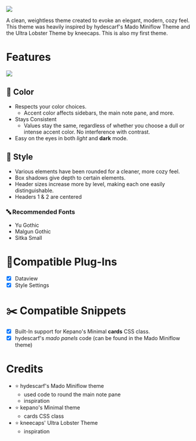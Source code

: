 ![](https://raw.githubusercontent.com/Bluemoondragon07/obsidian-light-and-bright-theme/HEAD/assets/main-image.png)

A clean, weightless theme created to evoke an elegant, modern, cozy feel. This theme was heavily inspired by hydescarf's Mado Miniflow Theme and the Ultra Lobster Theme by kneecaps. This is also my first theme.

# Features

![](https://raw.githubusercontent.com/Bluemoondragon07/obsidian-light-and-bright-theme/HEAD/assets/light-and-dark.png)

## 🎨 Color

- Respects your color choices.
    - Accent color affects sidebars, the main note pane, and more.
- Stays Consistent
    - Values stay the same, regardless of whether you choose a dull or intense accent color. No interference with contrast.
- Easy on the eyes in both _light_ and **dark** mode.

## 🎩 Style

- Various elements have been rounded for a cleaner, more cozy feel.
- Box shadows give depth to certain elements.
- Header sizes increase more by level, making each one easily distinguishable.
- Headers 1 & 2 are centered

### 🔤 Recommended Fonts

- Yu Gothic
- Malgun Gothic
- Sitka Small

# 🔌Compatible Plug-Ins

- [x] Dataview
- [x] Style Settings

# ✂️ Compatible Snippets

- [x] Built-In support for Kepano's Minimal **cards** CSS class.
- [x] hydescarf's _mado panels_ code (can be found in the Mado Miniflow theme)

# Credits

- ⭐ hydescarf's Mado Miniflow theme
    - used code to round the main note pane
    - inspiration
- ⭐ kepano's Minimal theme
    - cards CSS class
- ⭐ kneecaps' Ultra Lobster Theme
    - inspiration